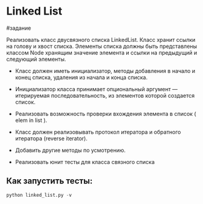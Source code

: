 # Linked List

#задание

Реализовать класс двусвязного списка LinkedList.
Класс хранит ссылки на голову и хвост списка.
Элементы списка должны быть представлены классом Node хранящим значение элемента и ссылки на предыдущий и следующий элементы.

- Класс должен иметь инициализатор, методы добавления в начало и конец списка, удаления из начала и конца списка.
- Инициализатор класса принимает опциональный аргумент — итерируемая последовательность, из элементов которой создается список.
- Реализовать возможность проверки вхождения элемента в список ( elem in list ).
- Класс должен реализовывать протокол итератора и обратного итератора (reverse iterator).
- Добавить другие методы по усмотрению.

- Реализовать юнит тесты для класса связного списка

## Как запустить тесты:

```py
python linked_list.py -v
```
